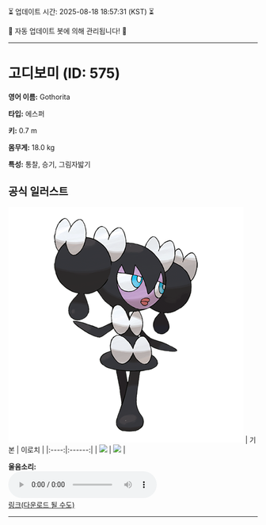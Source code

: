 
⏳ 업데이트 시간: 2025-08-18 18:57:31 (KST) ⏳

🤖 자동 업데이트 봇에 의해 관리됩니다! 🤖

---

# 고디보미 (ID: 575)
**영어 이름:** Gothorita

**타입:** 에스퍼

**키:** 0.7 m

**몸무게:** 18.0 kg

**특성:** 통찰, 승기, 그림자밟기

## 공식 일러스트
![](https://raw.githubusercontent.com/PokeAPI/sprites/master/sprites/pokemon/other/official-artwork/575.png)
| 기본 | 이로치 |
|:----:|:------:|
| <img src="http://play.pokemonshowdown.com/sprites/ani/gothorita.gif" width="200"> | <img src="http://play.pokemonshowdown.com/sprites/ani-shiny/gothorita.gif" width="200"> |

**울음소리:**<br><audio controls src="https://raw.githubusercontent.com/PokeAPI/cries/main/cries/pokemon/latest/575.ogg"></audio><br> [링크(다운로드 될 수도)](https://raw.githubusercontent.com/PokeAPI/cries/main/cries/pokemon/latest/575.ogg)


---
